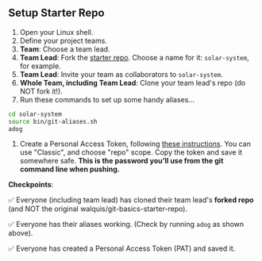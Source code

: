 ## Setup Starter Repo
1. Open your Linux shell.
1. Define your project teams.
1. **Team**: Choose a team lead.
1. **Team Lead**: Fork the <a href="https://github.com/walquis/git-basics-starter-repo" target="_blank">starter repo</a>.  Choose a name for it: `solar-system`, for example.
1. **Team Lead**: Invite your team as collaborators to `solar-system`.
1. **Whole Team, including Team Lead**: Clone your team lead's repo (do NOT fork it!).
1. Run these commands to set up some handy aliases...
```bash
cd solar-system
source bin/git-aliases.sh
adog
```
1. Create a Personal Access Token, following <a href="https://docs.github.com/en/authentication/keeping-your-account-and-data-secure/creating-a-personal-access-token">these instructions</a>.  You can use "Classic", and choose "repo" scope.  Copy the token and save it somewhere safe.  **This is the password you'll use from the git command line when pushing.**

**Checkpoints**:

✅ Everyone (including team lead) has cloned their team lead's **forked repo** (and NOT the original walquis/git-basics-starter-repo).

✅ Everyone has their aliases working. (Check by running `adog` as shown above).

✅ Everyone has created a Personal Access Token (PAT) and saved it.

